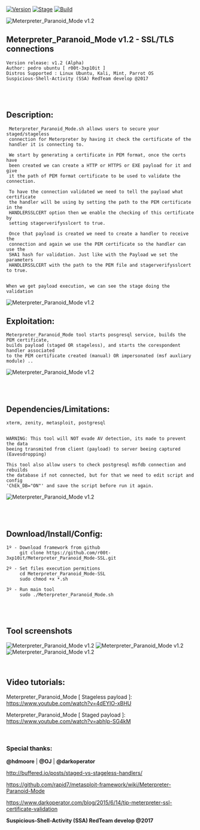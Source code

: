 [![Version](https://img.shields.io/badge/Meterpreter_Paranoid_Mode-1.2-brightgreen.svg?maxAge=259200)]()
[![Stage](https://img.shields.io/badge/Release-Alpha-orange.svg)]()
[![Build](https://img.shields.io/badge/Supported_OS-kali-blue.svg)]()


![Meterpreter_Paranoid_Mode v1.2](http://2.1m.yt/fgzGtKJ.png)


## Meterpreter_Paranoid_Mode v1.2 - SSL/TLS connections
    Version release: v1.2 (Alpha)
    Author: pedro ubuntu [ r00t-3xp10it ]
    Distros Supported : Linux Ubuntu, Kali, Mint, Parrot OS
    Suspicious-Shell-Activity (SSA) RedTeam develop @2017

<br /><br />

## Description:
     Meterpreter_Paranoid_Mode.sh allows users to secure your staged/stageless
     connection for Meterpreter by having it check the certificate of the
     handler it is connecting to.

     We start by generating a certificate in PEM format, once the certs have
     been created we can create a HTTP or HTTPS or EXE payload for it and give
     it the path of PEM format certificate to be used to validate the connection.

     To have the connection validated we need to tell the payload what certificate
     the handler will be using by setting the path to the PEM certificate in the
     HANDLERSSLCERT option then we enable the checking of this certificate by
     setting stagerverifysslcert to true.

     Once that payload is created we need to create a handler to receive the
     connection and again we use the PEM certificate so the handler can use the
     SHA1 hash for validation. Just like with the Payload we set the parameters
     HANDLERSSLCERT with the path to the PEM file and stagerverifysslcert to true. 


    When we get payload execution, we can see the stage doing the validation
![Meterpreter_Paranoid_Mode v1.2](http://3.1m.yt/Gsm4ejx.png)

 
## Exploitation:
    Meterpreter_Paranoid_Mode tool starts posgresql service, builds the PEM certificate,
    builds payload (staged OR stageless), and starts the corespondent handler associated
    to the PEM certificate created (manual) OR impersonated (msf auxliary module) ..
![Meterpreter_Paranoid_Mode v1.2](http://3.1m.yt/quzn56A.png)

<br /><br />

## Dependencies/Limitations:
    xterm, zenity, metasploit, postgresql


    WARNING: This tool will NOT evade AV detection, its made to prevent the data
    beeing transmited from client (payload) to server beeing captured (Eavesdropping)

    This tool also allow users to check postgresql msfdb connection and rebuilds
    the database if not connected, but for that we need to edit script and config
    'ChEk_DB="ON"' and save the script before run it again.
![Meterpreter_Paranoid_Mode v1.2](http://1.1m.yt/x1bCN67.png)


<br /><br />

## Download/Install/Config:
    1º - Download framework from github
         git clone https://github.com/r00t-3xp10it/Meterpreter_Paranoid_Mode-SSL.git

    2º - Set files execution permitions
         cd Meterpreter_Paranoid_Mode-SSL
         sudo chmod +x *.sh

    3º - Run main tool
         sudo ./Meterpreter_Paranoid_Mode.sh

<br /><br />

## Tool screenshots
![Meterpreter_Paranoid_Mode v1.2](http://1.1m.yt/em7t0J6.png)
![Meterpreter_Paranoid_Mode v1.2](http://2.1m.yt/ws0tkJU.png)
![Meterpreter_Paranoid_Mode v1.2](http://2.1m.yt/5dgO89S.png)

<br />

## Video tutorials:
Meterpreter_Paranoid_Mode [ Stageless payload ]: https://www.youtube.com/watch?v=4dEYIO-xBHU

Meterpreter_Paranoid_Mode [ Staged payload ]: https://www.youtube.com/watch?v=abhIp-SG4kM

<br />

### Special thanks:
**@hdmoore** | **@OJ** | **@darkoperator**

http://buffered.io/posts/staged-vs-stageless-handlers/

https://github.com/rapid7/metasploit-framework/wiki/Meterpreter-Paranoid-Mode

https://www.darkoperator.com/blog/2015/6/14/tip-meterpreter-ssl-certificate-validation

**Suspicious-Shell-Activity (SSA) RedTeam develop @2017**

